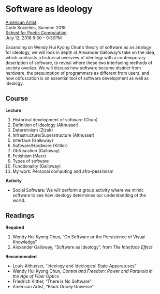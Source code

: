 # Software as Ideology

[American Artist](http://americanartist.us/)\
Code Societies, Summer 2018\
[School for Poetic Computation](http://sfpc.io/codesocieties/)\
July 12, 2018 6:30 – 9:30PM

Expanding on Wendy Hui Kyong Chun’s theory of software as an analogy for ideology, we will look in depth at Alexander Galloway’s take on the idea, which contrasts a historical overview of ideology with a contemporary description of software, to reveal where these two interfacing methods of society overlap. We will discuss how software became distinct from hardware, the presumption of programmers as different from users, and how obfuscation is an essential tool of software development as well as ideology. 

## Course
**Lecture**
1. Historical development of software (Chun)
2. Definition of ideology (Althusser)
3. Determinism (Zizek)
4. Infrastructure/Superstructure (Althusser)
5. Interface (Galloway)
6. Software/Hardware (Kittler)
7. Obfuscation (Galloway)
8. Fetishism (Marx)
9. Types of software
10. Functionality (Galloway)
11. My work: Personal computing and afro-pessimism

**Activity**
* Social Software: We will perform a group activity where we mimic software to see how ideology determines our understanding of the world.

## Readings

**Required**

1. Wendy Hui Kyong Chun, “On Software or the Persistence of Visual Knowledge”
2. Alexander Galloway, “Software as Ideology”, from *The Interface Effect*

**Recommended**

* Louis Althusser, “Ideology and Ideological State Apparatuses”
* Wendy Hui Kyong Chun, *Control and Freedom: Power and Paranoia in the Age of Fiber Optics*
* Friedrich Kittler, “There is No Software”
* American Artist, “Black Gooey Universe”
